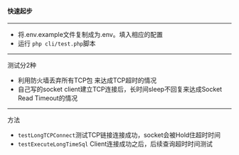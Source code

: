 
#### 快速起步

---

* 将.env.example文件复制成为.env。填入相应的配置
* 运行 `php cli/test.php`脚本

---

测试分2种

* 利用防火墙丢弃所有TCP包 来达成TCP超时的情况
* 自己写的socket client建立TCP连接后，长时间sleep不回复来达成Socket Read Timeout的情况


---

方法

* `testLongTCPConnect`测试TCP链接连接成功，socket会被Hold住超时时间
* `testExecuteLongTimeSql` Client连接成功之后，后续查询超时时间测试